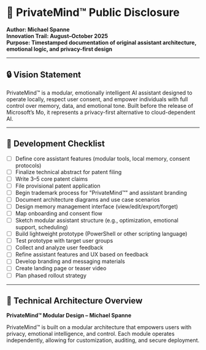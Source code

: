 # 🧠 PrivateMind™ Public Disclosure  
**Author: Michael Spanne**  
**Innovation Trail: August–October 2025**  
**Purpose: Timestamped documentation of original assistant architecture, emotional logic, and privacy-first design**

---

## 🔒 Vision Statement  
PrivateMind™ is a modular, emotionally intelligent AI assistant designed to operate locally, respect user consent, and empower individuals with full control over memory, data, and emotional tone. Built before the release of Microsoft’s Mo, it represents a privacy-first alternative to cloud-dependent AI.

---

## 🧩 Development Checklist

- [ ] Define core assistant features (modular tools, local memory, consent protocols)  
- [ ] Finalize technical abstract for patent filing  
- [ ] Write 3–5 core patent claims  
- [ ] File provisional patent application  
- [ ] Begin trademark process for "PrivateMind™" and assistant branding  
- [ ] Document architecture diagrams and use case scenarios  
- [ ] Design memory management interface (view/edit/export/forget)  
- [ ] Map onboarding and consent flow  
- [ ] Sketch modular assistant structure (e.g., optimization, emotional support, scheduling)  
- [ ] Build lightweight prototype (PowerShell or other scripting language)  
- [ ] Test prototype with target user groups  
- [ ] Collect and analyze user feedback  
- [ ] Refine assistant features and UX based on feedback  
- [ ] Develop branding and messaging materials  
- [ ] Create landing page or teaser video  
- [ ] Plan phased rollout strategy  

---

## 🧠 Technical Architecture Overview  
**PrivateMind™ Modular Design – Michael Spanne**

PrivateMind™ is built on a modular architecture that empowers users with privacy, emotional intelligence, and control. Each module operates independently, allowing for customization, auditing, and secure deployment.
